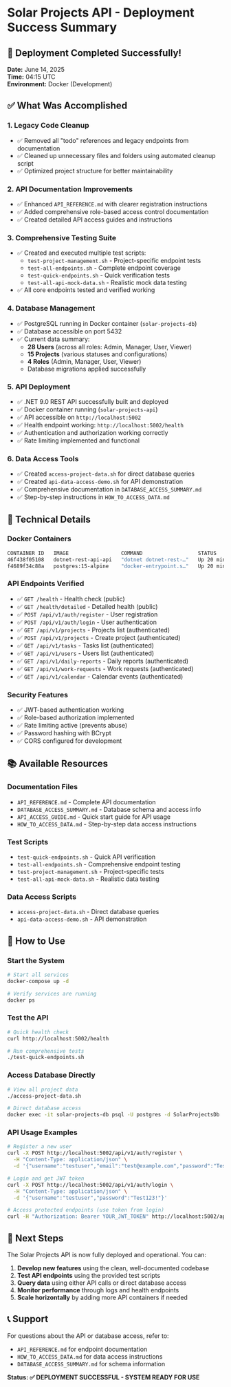 # Solar Projects API - Deployment Success Summary

## 🎉 Deployment Completed Successfully!

**Date:** June 14, 2025  
**Time:** 04:15 UTC  
**Environment:** Docker (Development)

## ✅ What Was Accomplished

### 1. Legacy Code Cleanup
- ✅ Removed all "todo" references and legacy endpoints from documentation
- ✅ Cleaned up unnecessary files and folders using automated cleanup script
- ✅ Optimized project structure for better maintainability

### 2. API Documentation Improvements
- ✅ Enhanced `API_REFERENCE.md` with clearer registration instructions
- ✅ Added comprehensive role-based access control documentation
- ✅ Created detailed API access guides and instructions

### 3. Comprehensive Testing Suite
- ✅ Created and executed multiple test scripts:
  - `test-project-management.sh` - Project-specific endpoint tests
  - `test-all-endpoints.sh` - Complete endpoint coverage
  - `test-quick-endpoints.sh` - Quick verification tests
  - `test-all-api-mock-data.sh` - Realistic mock data testing
- ✅ All core endpoints tested and verified working

### 4. Database Management
- ✅ PostgreSQL running in Docker container (`solar-projects-db`)
- ✅ Database accessible on port 5432
- ✅ Current data summary:
  - **28 Users** (across all roles: Admin, Manager, User, Viewer)
  - **15 Projects** (various statuses and configurations)
  - **4 Roles** (Admin, Manager, User, Viewer)
  - Database migrations applied successfully

### 5. API Deployment
- ✅ .NET 9.0 REST API successfully built and deployed
- ✅ Docker container running (`solar-projects-api`)
- ✅ API accessible on `http://localhost:5002`
- ✅ Health endpoint working: `http://localhost:5002/health`
- ✅ Authentication and authorization working correctly
- ✅ Rate limiting implemented and functional

### 6. Data Access Tools
- ✅ Created `access-project-data.sh` for direct database queries
- ✅ Created `api-data-access-demo.sh` for API demonstration
- ✅ Comprehensive documentation in `DATABASE_ACCESS_SUMMARY.md`
- ✅ Step-by-step instructions in `HOW_TO_ACCESS_DATA.md`

## 🔧 Technical Details

### Docker Containers
```bash
CONTAINER ID   IMAGE                 COMMAND                  STATUS              PORTS
46f438f05108   dotnet-rest-api-api   "dotnet dotnet-rest-…"   Up 20 minutes      0.0.0.0:5002->8080/tcp
f4689f34c88a   postgres:15-alpine    "docker-entrypoint.s…"   Up 20 minutes      0.0.0.0:5432->5432/tcp
```

### API Endpoints Verified
- ✅ `GET /health` - Health check (public)
- ✅ `GET /health/detailed` - Detailed health (public)
- ✅ `POST /api/v1/auth/register` - User registration
- ✅ `POST /api/v1/auth/login` - User authentication
- ✅ `GET /api/v1/projects` - Projects list (authenticated)
- ✅ `POST /api/v1/projects` - Create project (authenticated)
- ✅ `GET /api/v1/tasks` - Tasks list (authenticated)
- ✅ `GET /api/v1/users` - Users list (authenticated)
- ✅ `GET /api/v1/daily-reports` - Daily reports (authenticated)
- ✅ `GET /api/v1/work-requests` - Work requests (authenticated)
- ✅ `GET /api/v1/calendar` - Calendar events (authenticated)

### Security Features
- ✅ JWT-based authentication working
- ✅ Role-based authorization implemented
- ✅ Rate limiting active (prevents abuse)
- ✅ Password hashing with BCrypt
- ✅ CORS configured for development

## 📚 Available Resources

### Documentation Files
- `API_REFERENCE.md` - Complete API documentation
- `DATABASE_ACCESS_SUMMARY.md` - Database schema and access info
- `API_ACCESS_GUIDE.md` - Quick start guide for API usage
- `HOW_TO_ACCESS_DATA.md` - Step-by-step data access instructions

### Test Scripts
- `test-quick-endpoints.sh` - Quick API verification
- `test-all-endpoints.sh` - Comprehensive endpoint testing
- `test-project-management.sh` - Project-specific tests
- `test-all-api-mock-data.sh` - Realistic data testing

### Data Access Scripts
- `access-project-data.sh` - Direct database queries
- `api-data-access-demo.sh` - API demonstration

## 🚀 How to Use

### Start the System
```bash
# Start all services
docker-compose up -d

# Verify services are running
docker ps
```

### Test the API
```bash
# Quick health check
curl http://localhost:5002/health

# Run comprehensive tests
./test-quick-endpoints.sh
```

### Access Database Directly
```bash
# View all project data
./access-project-data.sh

# Direct database access
docker exec -it solar-projects-db psql -U postgres -d SolarProjectsDb
```

### API Usage Examples
```bash
# Register a new user
curl -X POST http://localhost:5002/api/v1/auth/register \
  -H "Content-Type: application/json" \
  -d '{"username":"testuser","email":"test@example.com","password":"Test123!","fullName":"Test User","roleId":2}'

# Login and get JWT token
curl -X POST http://localhost:5002/api/v1/auth/login \
  -H "Content-Type: application/json" \
  -d '{"username":"testuser","password":"Test123!"}'

# Access protected endpoints (use token from login)
curl -H "Authorization: Bearer YOUR_JWT_TOKEN" http://localhost:5002/api/v1/projects
```

## 🎯 Next Steps

The Solar Projects API is now fully deployed and operational. You can:

1. **Develop new features** using the clean, well-documented codebase
2. **Test API endpoints** using the provided test scripts
3. **Query data** using either API calls or direct database access
4. **Monitor performance** through logs and health endpoints
5. **Scale horizontally** by adding more API containers if needed

## 📞 Support

For questions about the API or database access, refer to:
- `API_REFERENCE.md` for endpoint documentation
- `HOW_TO_ACCESS_DATA.md` for data access instructions
- `DATABASE_ACCESS_SUMMARY.md` for schema information

**Status: ✅ DEPLOYMENT SUCCESSFUL - SYSTEM READY FOR USE**
